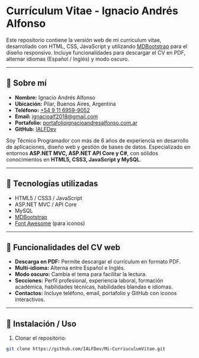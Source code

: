 # Currículum Vitae - Ignacio Andrés Alfonso

Este repositorio contiene la versión web de mi currículum vitae, desarrollado con HTML, CSS, JavaScript y utilizando [MDBootstrap](https://mdbootstrap.com/) para el diseño responsivo. Incluye funcionalidades para descargar el CV en PDF, alternar idiomas (Español / Inglés) y modo oscuro.

---

## 🔹 Sobre mí

- **Nombre:** Ignacio Andrés Alfonso  
- **Ubicación:** Pilar, Buenos Aires, Argentina  
- **Teléfono:** [+54 9 11 6959-9052](tel:+5491169599052)  
- **Email:** [ignacioalf2018@gmail.com](mailto:ignacioalf2018@gmail.com)  
- **Portafolio:** [portafolioignacioandresalfonso.com.ar](https://portafolioignacioandresalfonso.com.ar)  
- **GitHub:** [IALFDev](https://github.com/IALFDev)  

Soy Técnico Programador con más de 6 años de experiencia en desarrollo de aplicaciones, diseño web y gestión de bases de datos. Especializado en entornos **ASP.NET MVC, ASP.NET API Core y C#**, con sólidos conocimientos en **HTML5, CSS3, JavaScript y MySQL**.

---

## 🔹 Tecnologías utilizadas

- HTML5 / CSS3 / JavaScript
- ASP.NET MVC / API Core
- MySQL
- [MDBootstrap](https://mdbootstrap.com/)
- [Font Awesome](https://fontawesome.com/) (para iconos)

---

## 🔹 Funcionalidades del CV web

- **Descarga en PDF:** Permite descargar el currículum en formato PDF.
- **Multi-idioma:** Alterna entre Español e Inglés.
- **Modo oscuro:** Cambia el tema para facilitar la lectura.
- **Secciones:** Perfil profesional, experiencia laboral, formación académica, habilidades técnicas, habilidades blandas e idiomas.
- **Contactos:** Incluye teléfono, email, portafolio y GitHub con iconos interactivos.

---

## 🔹 Instalación / Uso

1. Clonar el repositorio:
```bash
git clone https://github.com/IALFDev/Mi-CurriuculumVitae.git
